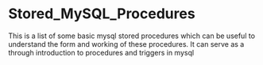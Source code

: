 # Stored_MySQL_Procedures
This is a list of some basic mysql stored procedures which can be useful to understand the form and working of these procedures. It can serve as a through introduction to procedures and triggers in mysql
